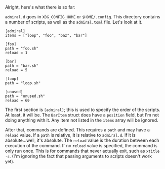 Alright, here's what there is so far:

`admiral.d` goes in `XDG_CONFIG_HOME` or `$HOME/.config`.
This directory contains a number of scripts, as well as the `admiral.toml` file.
Let's look at it.

````
[admiral]
items = ["loop", "foo", "baz", "bar"]

[foo]
path = "foo.sh"
reload = 1

[bar]
path = "bar.sh"
reload = 5

[loop]
path = "loop.sh"

[unused]
path = "unused.sh"
reload = 60
````

The first section is `[admiral]`; this is used to specify the order of the scripts.
At least, it will be. The `BarItem` struct does have a `position` field, but I'm not doing anything with it.
Any item not listed in the `items` array will be ignored.

After that, commands are defined. This requires a `path` and may have a `reload` value.
If a `path` is relative, it is relative to `admiral.d`.
If it is absolute...well, it's absolute.
The `reload` value is the duration between each execution of the command.
If no `reload` value is specified, the command is only run once. This is for commands
that never actually exit, such as `xtitle -s`. (I'm ignoring the fact that passing arguments to scripts doesn't work yet).

